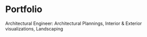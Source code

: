# Portfolio
Architectural Engineer: 
Architectural Plannings, Interior & Exterior visualizations, Landscaping
